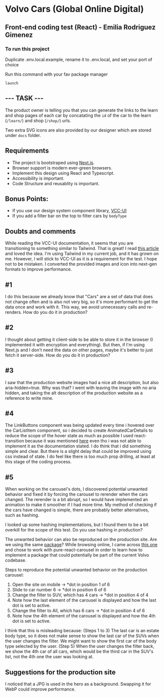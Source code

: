 # Volvo Cars (Global Online Digital)

## Front-end coding test (React) - Emilia Rodriguez Gimenez

### To run this project

Duplicate .env.local.example, rename it to .env.local, and set your port of choice

Run this command with your fav package manager

`launch`

## --- TASK ---

The product owner is telling you that you can generate the links to the learn and shop pages of each car by concatating the `id` of the car to the learn (`/learn/`) and shop (`/shop/`) urls.

Two extra SVG icons are also provided by our designer which are stored under `docs` folder.

## Requirements

- The project is bootstraped using [Next.js](https://nextjs.org/).
- Browser support is modern ever-green browsers.
- Implement this design using React and Typescript.
- Accessibility is important.
- Code Structure and reusablity is important.

## Bonus Points:

- If you use our design system component library, [VCC-UI](https://vcc-ui.vercel.app/)
- If you add a filter bar on the top to filter cars by `bodyType`

## Doubts and comments

While reading the VCC-UI documentation, it seems that you are transitioning to something similar to Tailwind. That is great! I read [this article](https://vcc-ui.vercel.app/blog/2022-11-23-future-css) and loved the idea. I'm using Tailwind in my current job, and it has grown on me. However, I will stick to VCC-UI as it is a requirement for the test. I hope not to be mistaken. I converted the provided images and icon into next-gen formats to improve performance.

## #1

I do this because we already know that "Cars" are a set of data that does not change often and is also not very big, so it's more performant to get the data once and work with it. This way, we avoid unnecessary calls and re-renders. How do you do it in production?

## #2

I thought about getting it client-side to be able to store it in the browser (I implemented it with encryption and everything). But then, if I'm using Next.js and I don't need the data on other pages, maybe it's better to just fetch it server-side. How do you do it in production?

## #3

I saw that the production website images had a nice alt description, but also aria-hidden=true. Why was that?
I went with leaving the image with no aria hidden, and taking the alt description of the production website as a reference to write mine.
## #4

The LinkButtons component was being updated every time i hovered over the CarListItem component, so i decided to create AnimatedCarDetails to reduce the scope of the hover state as much as possible
I used react-transition because it was mentioned [here](https://vcc-ui.vercel.app/docs/animation) even tho i was not able to implement it as the documentation stated. I do think that i did something simple and clear. But there is a slight delay that could be improved using css instead of state.
I do feel like there is too much prop drilling, at least at this stage of the coding process. 

## #5

When working on the carousel's dots, I discovered potential unwanted behavior and fixed it by forcing the carousel to rerender when the cars changed. The rerender is a bit abrupt, so I would have implemented an animation to make it smoother if I had more time. My method of checking if the cars have changed is simple, there are probably better alternatives, such as hashing.

I looked up some hashing implementations, but I found them to be a bit overkill for the scope of this test. Do you use hashing in production?

The unwanted behavior can also be reproduced on the production site. Are we using the same [package](https://www.npmjs.com/package/pure-react-carousel)? While browsing online, I came across [this one](https://www.npmjs.com/package/@volvo-cars/carousel-component/v/0.0.4?activeTab=readme) and chose to work with pure-react-carousel in order to learn how to implement a package that could potentially be part of the current Volvo codebase.

Steps to reproduce the potential unwanted behavior on the production carousel:
1. Open the site on mobile -> *dot in position 1 of 6
2. Slide to car number 6 -> *dot in position 6 of 6
3. Change the filter to SUV, which has 4 cars -> *dot in position 4 of 4
4. Note how the last element of the carousel is displayed and how the last dot is set to active.
5. Change the filter to All, which has 6 cars -> *dot in position 4 of 6
6. Note how the 4th element of the carousel is displayed and how the 4th dot is set to active.

I think that this is misleading because:
(Steps 1 to 3)
The last car is an estate body type, so it does not make sense to show the last car of the SUVs when the user changes the filter. We might want to show the first car of the body type selected by the user.
(Step 5)
When the user changes the filter back, we show the 4th car of all cars, which would be the third car in the SUV's list, not the 4th one the user was looking at.

## Suggestions for the production site

I noticed that a JPG is used in the hero as a background. Swapping it for WebP could improve performance.

